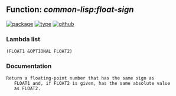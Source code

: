 ## Function: ***common-lisp:float-sign***
[![package](https://img.shields.io/badge/Package-COMMON--LISP-5f9ea0.svg?style=social&colorA=999999)](../) [![type](https://img.shields.io/badge/Type-Function-5f9ea0.svg?style=social&colorA=999999)](../#function) [![github](https://img.shields.io/badge/GitHub-View_the_source-5f9ea0.svg?style=social&colorA=999999&logo=github)](https://github.com/sbcl/sbcl/blob/master/src/code/float.lisp/) 
### Lambda list
```
(FLOAT1 &OPTIONAL FLOAT2)
```
### Documentation
```
Return a floating-point number that has the same sign as
   FLOAT1 and, if FLOAT2 is given, has the same absolute value
   as FLOAT2.
```
